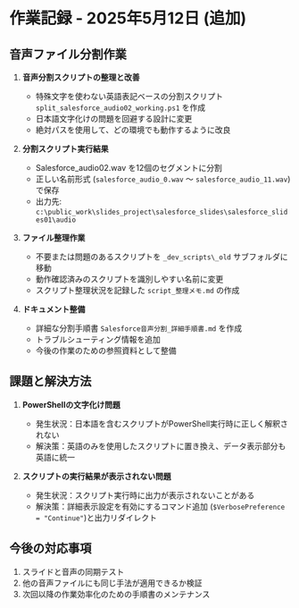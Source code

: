 # 作業記録 - 2025年5月12日 (追加)

## 音声ファイル分割作業

1. **音声分割スクリプトの整理と改善**
   - 特殊文字を使わない英語表記ベースの分割スクリプト `split_salesforce_audio02_working.ps1` を作成
   - 日本語文字化けの問題を回避する設計に変更
   - 絶対パスを使用して、どの環境でも動作するように改良

2. **分割スクリプト実行結果**
   - Salesforce_audio02.wav を12個のセグメントに分割
   - 正しい名前形式 (`salesforce_audio_0.wav` 〜 `salesforce_audio_11.wav`) で保存
   - 出力先: `c:\public_work\slides_project\salesforce_slides\salesforce_slides01\audio`

3. **ファイル整理作業**
   - 不要または問題のあるスクリプトを `_dev_scripts\_old` サブフォルダに移動
   - 動作確認済みのスクリプトを識別しやすい名前に変更
   - スクリプト整理状況を記録した `script_整理メモ.md` の作成

4. **ドキュメント整備**
   - 詳細な分割手順書 `Salesforce音声分割_詳細手順書.md` を作成
   - トラブルシューティング情報を追加
   - 今後の作業のための参照資料として整備

## 課題と解決方法

1. **PowerShellの文字化け問題**
   - 発生状況：日本語を含むスクリプトがPowerShell実行時に正しく解釈されない
   - 解決策：英語のみを使用したスクリプトに置き換え、データ表示部分も英語に統一

2. **スクリプトの実行結果が表示されない問題**
   - 発生状況：スクリプト実行時に出力が表示されないことがある
   - 解決策：詳細表示設定を有効にするコマンド追加 (`$VerbosePreference = "Continue"`)と出力リダイレクト

## 今後の対応事項

1. スライドと音声の同期テスト
2. 他の音声ファイルにも同じ手法が適用できるか検証
3. 次回以降の作業効率化のための手順書のメンテナンス
